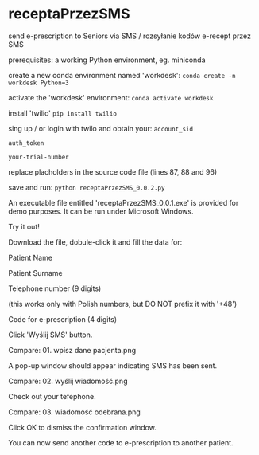 # receptaPrzezSMS
send e-prescription to Seniors via SMS / rozsyłanie kodów e-recept przez SMS

prerequisites:
a working Python environment, eg. miniconda

create a new conda environment named 'workdesk':
`conda create -n workdesk Python=3`

activate the 'workdesk' environment:
`conda activate workdesk`

install 'twilio'
`pip install twilio`

sing up / or login with twilo and obtain your:
`account_sid`

`auth_token`

`your-trial-number`

replace placholders in the source code file (lines 87, 88 and 96)

save and run:
`python receptaPrzezSMS_0.0.2.py`

An executable file entitled 'receptaPrzezSMS_0.0.1.exe' is provided for demo purposes. It can be run under Microsoft Windows.

Try it out!

Download the file, dobule-click it and fill the data for:

Patient Name

Patient Surname

Telephone number (9 digits)

(this works only with Polish numbers, but DO NOT prefix it with '+48')

Code for e-prescription (4 digits)

Click 'Wyślij SMS' button.

Compare: 01. wpisz dane pacjenta.png

A pop-up window should appear indicating SMS has been sent.

Compare: 02. wyślij wiadomość.png

Check out your tefephone.

Compare: 03. wiadomość odebrana.png

Click OK to dismiss the confirmation window.

You can now send another code to e-prescription to another patient.
